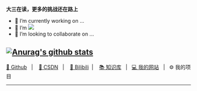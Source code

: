 





**大三在读，更多的挑战还在路上**
- 🔭 I’m currently working on ...
- 🌱 I’m ![](https://img.shields.io/badge/%E5%90%AF%E6%98%8E%E6%98%9F%E5%B7%A5%E4%BD%9C%E5%AE%A4-%F0%9F%A7%9B%E2%80%8D%EF%B8%8F%E7%90%86%E4%BA%8B%E9%95%BF-brightgreen#id=hLQFd&originHeight=20&originWidth=142&originalType=binary&ratio=1&status=done&style=none)
- 👯 I’m looking to collaborate on ...

[![Anurag's github stats](https://github-readme-stats.vercel.app/api?username=404name&count_private=true&show_icons=true)](https://github.com/anuraghazra/github-readme-stats)
---

[🥇 Github](https://github.com/404name)   |    [🚀 CSDN](https://blog.csdn.net/weixin_45590872)   |    [🎈 Bilibili](https://space.bilibili.com/29209613)  |    [📚 知识库](https://www.yuque.com/404name)   |   [💻 我的网站](https://blog.404name.top)   |   ⚙️ 我的项目

---


<!--
**404name/404name** is a ✨ _special_ ✨ repository because its `README.md` (this file) appears on your GitHub profile.
:

- 🔭 I’m currently working on ...
- 🌱 I’m currently learning ...
- 👯 I’m looking to collaborate on ...
- 🤔 I’m looking for help with ...
- 💬 Ask me about ...
- 📫 How to reach me: ...
- 😄 Pronouns: ...
- ⚡ Fun fact: ...
-->




